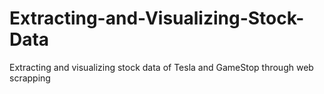 # Extracting-and-Visualizing-Stock-Data
Extracting and visualizing stock data of Tesla and GameStop through web scrapping
